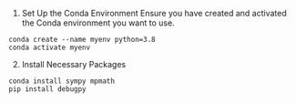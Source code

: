 1. Set Up the Conda Environment
Ensure you have created and activated the Conda environment you want to use.

```
conda create --name myenv python=3.8
conda activate myenv
```

2. Install Necessary Packages
```
conda install sympy mpmath
pip install debugpy
```
